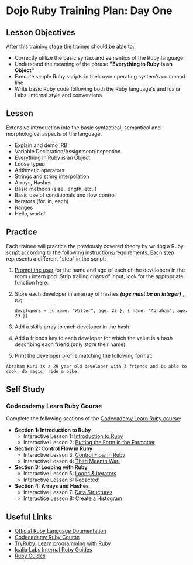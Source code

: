 # Dojo Ruby Training Plan: Day One

## Lesson Objectives

After this training stage the trainee should be able to: 
+ Correctly utilize the basic syntax and semantics of the Ruby language
+ Understand the meaning of the phrase **"Everything in Ruby is an Object"**
+ Execute simple Ruby scripts in their own operating system's command line
+ Write basic Ruby code following both the Ruby language's and Icalia Labs' internal style and conventions
  

## Lesson
 Extensive introduction into the basic syntactical, semantical and morphological aspects of the language.

+ Explain and demo IRB
+ Variable Declaration/Assignment/Inspection
+ Everything in Ruby is an Object
+ Loose typed
+ Arithmetic operators
+ Strings and string interpolation
+ Arrays, Hashes
+ Basic methods (size, length, etc..)
+ Basic use of conditionals and flow control
+ Iterators (for..in, each)
+ Ranges
+ Hello, world!

## Practice 

Each trainee will practice the previously covered theory by writing a Ruby script according to the following instructions/requirements. Each step represents a different "step" in the script:

1. [Prompt the user]( http://ruby-doc.org/docs/ruby-doc-bundle/Tutorial/part_02/user_input.html) for the name and age of each of the developers in the room / intern pod. Strip trailing chars of input, look for the appropriate function [here](http://ruby-doc.org/core-2.4.1/String.html).

2. Store each developer in an array of hashes ***(age must be an integer)*** , e.g:
	``` 
	developers = [{ name: "Walter", age: 25 }, { name: "Abraham", age: 29 }]
	```

3. Add a skills array to each developer in the hash.
4. Add a friends key to each developer for which the value is a hash describing each friend (only store their name).
5. Print the developer profile matching the following format:
```
Abraham Kuri is a 29 year old developer with 3 friends and is able to cook, do magic, ride a bike.
```

## Self Study

### Codecademy Learn Ruby Course

Complete the following sections of the [Codecademy Learn Ruby course](https://www.codecademy.com/courses/learn-ruby):

+ **Section 1: Introduction to Ruby**
	+ Interactive Lesson 1: [Introduction to Ruby](https://www.codecademy.com/courses/learn-ruby/lessons/introduction-to-ruby/exercises/overview--sneak-peek)
	+ Interactive Lesson 2: [Putting the Form in the Formatter](https://www.codecademy.com/courses/learn-ruby/lessons/putting-the-form-in-formatter/exercises/what-youll-be-building?)
+ **Section 2: Control Flow in Ruby**
	+ Interactive Lesson 3: [Control Flow in Ruby](https://www.codecademy.com/courses/learn-ruby/lessons/control-flow-in-ruby/exercises/how-it-works?)
	+ Interactive Lesson 4: [Thith Meanth War!](https://www.codecademy.com/courses/learn-ruby/lessons/thith-meanth-war/exercises/what-youll-be-building-1)
+ **Section 3: Looping with Ruby**
	+ Interactive Lesson 5: [Loops & Iterators](https://www.codecademy.com/courses/learn-ruby/lessons/loops-iterators/exercises/the-while-loop)
	+ Interactive Lesson 6: [Redacted!](https://www.codecademy.com/courses/learn-ruby/lessons/redacted/exercises/what-youll-be-building-2)
+ **Section 4: Arrays and Hashes**
	+ Interactive Lesson 7: [Data Structures](https://www.codecademy.com/courses/learn-ruby/lessons/data-structures/exercises/creating-arrays)
	+ Interactice Lesson 8: [Create a Histogram](https://https://www.codecademy.com/courses/learn-ruby/lessons/create-a-histogram/exercises/what-youll-be-building-3)

## Useful Links

+ [Official Ruby Language Doumentation](https://ruby-doc.org/core-2.6/)
+ [Codecademy Ruby Course](https://www.codecademy.com/courses/learn-ruby)
+ [TryRuby: Learn programming with Ruby](https://ruby.github.io/TryRuby/)
+ [Icalia Labs Internal Ruby Guides](https://github.com/IcaliaLabs/guides/tree/master/stack/ruby)
+ [Ruby Guides](https://www.rubyguides.com/)



